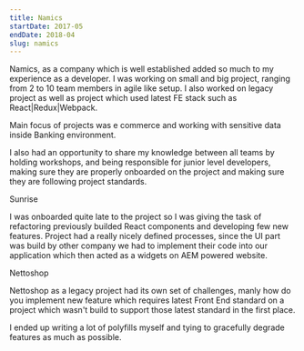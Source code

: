 ```yaml
---
title: Namics
startDate: 2017-05
endDate: 2018-04
slug: namics
---
```


Namics, as a company which is well established added so much to my experience as a developer. I was working on small and big project, ranging from 2 to 10 team members in agile like setup. I also worked on legacy project as well as project which used latest FE stack such as React|Redux|Webpack.

Main focus of projects was e commerce and working with sensitive data inside Banking environment.

I also had an opportunity to share my knowledge between all teams by holding workshops, and being responsible for junior level developers, making sure they are properly onboarded on the project and making sure they are following project standards.

Sunrise

I was onboarded quite late to the project so I was giving the task of refactoring previously builded React components and developing few new features. Project had a really nicely defined processes, since the UI part was build by other company we had to implement their code into our application which then acted as a widgets on AEM powered website.

Nettoshop

Nettoshop as a legacy project had its own set of challenges, manly how do you implement new feature which requires latest Front End standard on a project which wasn't build to support those latest standard in the first place.

I ended up writing a lot of polyfills myself and tying to gracefully degrade features as much as possible.
